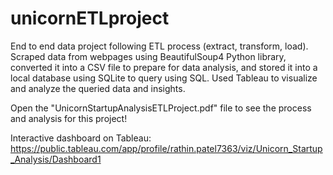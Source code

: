 # unicornETLproject
  End to end data project following ETL process (extract, transform, load). Scraped data from webpages using BeautifulSoup4 Python library, converted it into a CSV file to prepare for data analysis, and stored it into a local database using SQLite to query using SQL. Used Tableau to visualize and analyze the queried data and insights.

Open the "UnicornStartupAnalysisETLProject.pdf" file to see the process and analysis for this project!

Interactive dashboard on Tableau: https://public.tableau.com/app/profile/rathin.patel7363/viz/Unicorn_Startup_Analysis/Dashboard1

